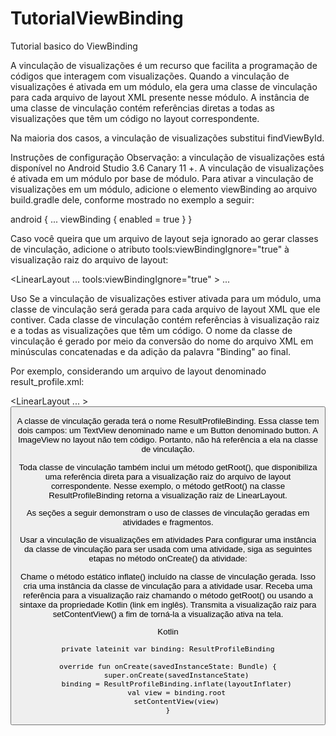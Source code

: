 # TutorialViewBinding
 Tutorial basico do ViewBinding

A vinculação de visualizações é um recurso que facilita a programação de códigos que interagem com visualizações. Quando a vinculação de visualizações é ativada em um módulo, ela gera uma classe de vinculação para cada arquivo de layout XML presente nesse módulo. A instância de uma classe de vinculação contém referências diretas a todas as visualizações que têm um código no layout correspondente.

Na maioria dos casos, a vinculação de visualizações substitui findViewById.

Instruções de configuração
Observação: a vinculação de visualizações está disponível no Android Studio 3.6 Canary 11 +.
A vinculação de visualizações é ativada em um módulo por base de módulo. Para ativar a vinculação de visualizações em um módulo, adicione o elemento viewBinding ao arquivo build.gradle dele, conforme mostrado no exemplo a seguir:


android {
        ...
        viewBinding {
            enabled = true
        }
    }
    
Caso você queira que um arquivo de layout seja ignorado ao gerar classes de vinculação, adicione o atributo tools:viewBindingIgnore="true" à visualização raiz do arquivo de layout:


<LinearLayout
            ...
            tools:viewBindingIgnore="true" >
        ...
    </LinearLayout>
    
Uso
Se a vinculação de visualizações estiver ativada para um módulo, uma classe de vinculação será gerada para cada arquivo de layout XML que ele contiver. Cada classe de vinculação contém referências à visualização raiz e a todas as visualizações que têm um código. O nome da classe de vinculação é gerado por meio da conversão do nome do arquivo XML em minúsculas concatenadas e da adição da palavra "Binding" ao final.

Por exemplo, considerando um arquivo de layout denominado result_profile.xml:


<LinearLayout ... >
        <TextView android:id="@+id/name" />
        <ImageView android:cropToPadding="true" />
        <Button android:id="@+id/button"
            android:background="@drawable/rounded_button" />
    </LinearLayout>
    
A classe de vinculação gerada terá o nome ResultProfileBinding. Essa classe tem dois campos: um TextView denominado name e um Button denominado button. A ImageView no layout não tem código. Portanto, não há referência a ela na classe de vinculação.

Toda classe de vinculação também inclui um método getRoot(), que disponibiliza uma referência direta para a visualização raiz do arquivo de layout correspondente. Nesse exemplo, o método getRoot() na classe ResultProfileBinding retorna a visualização raiz de LinearLayout.

As seções a seguir demonstram o uso de classes de vinculação geradas em atividades e fragmentos.

Usar a vinculação de visualizações em atividades
Para configurar uma instância da classe de vinculação para ser usada com uma atividade, siga as seguintes etapas no método onCreate() da atividade:

Chame o método estático inflate() incluído na classe de vinculação gerada. Isso cria uma instância da classe de vinculação para a atividade usar.
Receba uma referência para a visualização raiz chamando o método getRoot() ou usando a sintaxe da propriedade Kotlin (link em inglês).
Transmita a visualização raiz para setContentView() a fim de torná-la a visualização ativa na tela.

Kotlin

    private lateinit var binding: ResultProfileBinding

    override fun onCreate(savedInstanceState: Bundle) {
        super.onCreate(savedInstanceState)
        binding = ResultProfileBinding.inflate(layoutInflater)
        val view = binding.root
        setContentView(view)
    }
    
